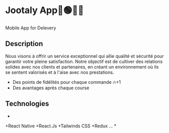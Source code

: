 # Jootaly App🚀🟢🔵🚀

Mobile App for Delevery 

## Description

Nous visons à offrir un service exceptionnel qui allie qualité et sécurité pour garantir votre pleine satisfaction. Notre objectif est de cultiver des relations solides avec nos clients et partenaires, en créant un environnement où ils se sentent valorisés et à l'aise avec nos prestations.

* Des points de fidélités pour chaque commande 🔥+1
* Des avantages après chaque course

## Technologies
*
+React Native
+React.Js
+Tailwinds CSS
+Redux
...
*